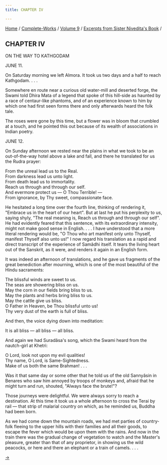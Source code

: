 ```yaml
---
title: CHAPTER IV

---
```



[Home](../../../index.htm) / [Complete-Works](../../complete_works.htm)
/ [Volume 9](../volume_9_contents.htm) / [Excerpts from Sister
Nivedita's Book](excerpts_from_sister_niveditas_book_contents.htm) /



## CHAPTER IV

ON THE WAY TO KATHGODAM

JUNE 11.

On Saturday morning we left Almora. It took us two days and a half to
reach Kathgodam. . . .

Somewhere en route near a curious old water-mill and deserted forge, the
Swami told Dhira Mata of a legend that spoke of this hill-side as
haunted by a race of centaur-like phantoms, and of an experience known
to him by which one had first seen forms there and only afterwards heard
the folk tale.

The roses were gone by this time, but a flower was in bloom that
crumbled at a touch, and he pointed this out because of its wealth of
associations in Indian poetry.

JUNE 12.

On Sunday afternoon we rested near the plains in what we took to be an
out-of-the-way hotel above a lake and fall, and there he translated for
us the Rudra prayer:

From the unreal lead us to the Real.  
From darkness lead us unto light.  
From death lead us to immortality.  
Reach us through and through our self.  
And evermore protect us — O Thou Terrible! —  
From ignorance, by Thy sweet, compassionate face.

He hesitated a long time over the fourth line, thinking of rendering it,
"Embrace us in the heart of our heart". But at last he put his
perplexity to us, saying shyly, "The real meaning is, Reach us through
and through our self". He had evidently feared that this sentence, with
its extraordinary intensity, might not make good sense in English. . . .
I have understood that a more literal rendering would be, "O Thou who
art manifest only unto Thyself, manifest Thyself also unto us!" I now
regard his translation as a rapid and direct transcript of the
experience of Samâdhi itself. It tears the living heart out of the
Sanskrit, as it were, and renders it again in an English form.

It was indeed an afternoon of translations, and he gave us fragments of
the great benediction after mourning, which is one of the most beautiful
of the Hindu sacraments:

The blissful winds are sweet to us.  
The seas are showering bliss on us.  
May the corn in our fields bring bliss to us.  
May the plants and herbs bring bliss to us.  
May the cattle give us bliss.  
O Father in Heaven, be Thou blissful unto us!  
Thy very dust of the earth is full of bliss.

And then, the voice dying down into meditation:

It is all bliss — all bliss — all bliss.

And again we had Suradâsa's song, which the Swami heard from the
nautch-girl at Khetri:

O Lord, look not upon my evil qualities!  
Thy name, O Lord, is Same-Sightedness.  
Make of us both the same Brahman! . . .

Was it that same day or some other that he told us of the old Sannyâsin
in Benares who saw him annoyed by troops of monkeys and, afraid that he
might turn and run, shouted, "Always face the brute!"?

Those journeys were delightful. We were always sorry to reach a
destination. At this time it took us a whole afternoon to cross the
Terai by rail — that strip of malarial country on which, as he reminded
us, Buddha had been born. 

As we had come down the mountain roads, we had met parties of
country-folk fleeing to the upper hills with their families and all
their goods, to escape the fever which would be upon them with the
rains. And now in the train there was the gradual change of vegetation
to watch and the Master's pleasure, greater than that of any proprietor,
in showing us the wild peacocks, or here and there an elephant or a
train of camels. . . .

[→](chapter_v.htm)


